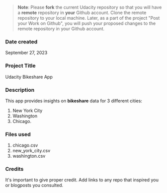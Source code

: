 >**Note**: Please **fork** the current Udacity repository so that you will have a **remote** repository in **your** Github account. Clone the remote repository to your local machine. Later, as a part of the project "Post your Work on Github", you will push your proposed changes to the remote repository in your Github account.

### Date created
September 27, 2023

### Project Title
Udacity Bikeshare App

### Description
This app provides insights on **bikeshare** data for 3 different cities:
1. New York City
2. Washington
3. Chicago.

### Files used
1. chicago.csv
2. new_york_city.csv
3. washington.csv

### Credits
It's important to give proper credit. Add links to any repo that inspired you or blogposts you consulted.

